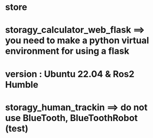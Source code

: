 # store

# storagy_calculator_web_flask ==> you need to make a python virtual environment for using a flask

# version : Ubuntu 22.04 & Ros2 Humble 

# storagy_human_trackin ==> do not use BlueTooth, BlueToothRobot (test) 